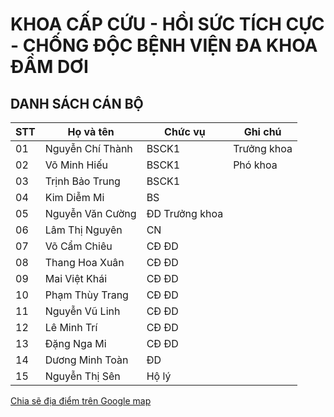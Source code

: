 # KHOA CẤP CỨU - HỒI SỨC TÍCH CỰC - CHỐNG ĐỘC BỆNH VIỆN ĐA KHOA ĐẦM DƠI #

## DANH SÁCH CÁN BỘ ##

STT | Họ và tên | Chức vụ | Ghi chú
-- | -- | -- | -- 
01 | Nguyễn Chí Thành | BSCK1 | Trưởng khoa |  
02 | Võ Minh Hiếu | BSCK1 | Phó khoa |  
03 | Trịnh Bảo Trung | BSCK1 |  |  
04 | Kim Diễm Mi | BS ||
05 | Nguyễn Văn Cường | ĐD Trưởng khoa |  |  
06 | Lâm Thị Nguyên | CN | |  
07 | Võ Cẩm Chiêu | CĐ ĐD | |  
08 | Thang Hoa Xuân | CĐ ĐD | |  
09 | Mai Việt Khái | CĐ ĐD | |  
10 | Phạm Thùy Trang | CĐ ĐD | |  
11 | Nguyễn Vũ Linh | CĐ ĐD | |  
12 | Lê Minh Trí | CĐ ĐD | |  
13 | Đặng Nga Mi | CĐ ĐD | |  
14 | Dương Minh Toàn | ĐD | |  
15 | Nguyễn Thị Sên | Hộ lý | |  

[Chia sẽ địa điểm trên Google map](https://goo.gl/maps/zsLKfy4jcuzFaPQx6)
